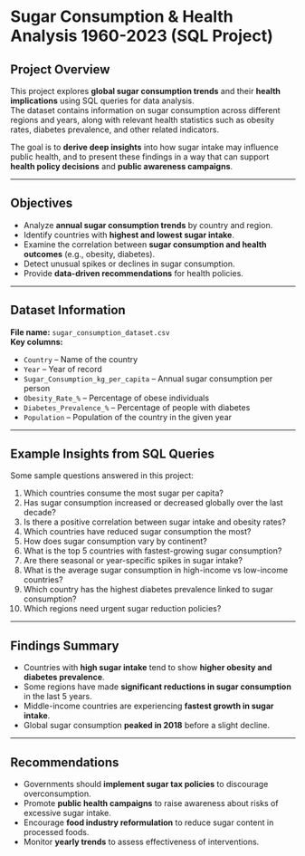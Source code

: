 # Sugar Consumption & Health Analysis 1960-2023 (SQL Project)

## Project Overview
This project explores **global sugar consumption trends** and their **health implications** using SQL queries for data analysis.  
The dataset contains information on sugar consumption across different regions and years, along with relevant health statistics such as obesity rates, diabetes prevalence, and other related indicators.  

The goal is to **derive deep insights** into how sugar intake may influence public health, and to present these findings in a way that can support **health policy decisions** and **public awareness campaigns**.

---

## Objectives
- Analyze **annual sugar consumption trends** by country and region.
- Identify countries with **highest and lowest sugar intake**.
- Examine the correlation between **sugar consumption and health outcomes** (e.g., obesity, diabetes).
- Detect unusual spikes or declines in sugar consumption.
- Provide **data-driven recommendations** for health policies.

---

##  Dataset Information
**File name:** `sugar_consumption_dataset.csv`  
**Key columns:**
- `Country` – Name of the country
- `Year` – Year of record
- `Sugar_Consumption_kg_per_capita` – Annual sugar consumption per person
- `Obesity_Rate_%` – Percentage of obese individuals
- `Diabetes_Prevalence_%` – Percentage of people with diabetes
- `Population` – Population of the country in the given year

---

## Example Insights from SQL Queries
Some sample questions answered in this project:
1. Which countries consume the most sugar per capita?
2. Has sugar consumption increased or decreased globally over the last decade?
3. Is there a positive correlation between sugar intake and obesity rates?
4. Which countries have reduced sugar consumption the most?
5. How does sugar consumption vary by continent?
6. What is the top 5 countries with fastest-growing sugar consumption?
7. Are there seasonal or year-specific spikes in sugar intake?
8. What is the average sugar consumption in high-income vs low-income countries?
9. Which country has the highest diabetes prevalence linked to sugar consumption?
10. Which regions need urgent sugar reduction policies?


---

## Findings Summary
- Countries with **high sugar intake** tend to show **higher obesity and diabetes prevalence**.
- Some regions have made **significant reductions in sugar consumption** in the last 5 years.
- Middle-income countries are experiencing **fastest growth in sugar intake**.
- Global sugar consumption **peaked in 2018** before a slight decline.

---

## Recommendations
- Governments should **implement sugar tax policies** to discourage overconsumption.
- Promote **public health campaigns** to raise awareness about risks of excessive sugar intake.
- Encourage **food industry reformulation** to reduce sugar content in processed foods.
- Monitor **yearly trends** to assess effectiveness of interventions.

